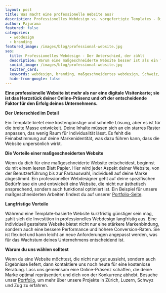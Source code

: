 ```yaml
---
layout: post
title: Was macht eine professionelle Website aus?
description: Professionelles Webdesign vs. vorgefertigte Templates - Die Vorteile einer maßgeschneiderten Website.
author: Pajurama
featured: false
categories:
  - webdesign
  - branding
featured_image: /images/blog/professional-website.jpg
seo:
  title: Professionelles Webdesign - Der Unterschied, der zählt
  description: Warum eine maßgeschneiderte Website besser ist als ein Template.
  social_image: /images/blog/professional-website.jpg
  twitter_card:
  keywords: webdesign, branding, maßgeschneidertes webdesign, Schweiz, Zürich, Luzern, Zug
  hide-from-google: false
---
```


**Eine professionelle Website ist mehr als nur eine digitale Visitenkarte; sie ist das Herzstück deiner Online-Präsenz und oft der entscheidende Faktor für den Erfolg deines Unternehmens.**

**Der Unterschied im Detail**

Ein Template bietet eine kostengünstige und schnelle Lösung, aber es ist für die breite Masse entwickelt. Deine Inhalte müssen sich an ein starres Raster anpassen, das wenig Raum für Individualität lässt. Es fehlt die Feinabstimmung auf deine Markenidentität, was dazu führen kann, dass die Website unpersönlich wirkt.

**Die Vorteile einer maßgeschneiderten Website**

Wenn du dich für eine maßgeschneiderte Website entscheidest, beginnst du mit einem leeren Blatt Papier. Hier wird jeder Aspekt deiner Website, von der Benutzerführung bis zur Farbauswahl, individuell auf deine Marke abgestimmt. Ein professioneller Webdesigner geht auf deine spezifischen Bedürfnisse ein und entwickelt eine Website, die nicht nur ästhetisch ansprechend, sondern auch funktional optimiert ist. Ein Beispiel für unsere maßgeschneiderten Arbeiten findest du auf unserer [Portfolio-Seite](#).

**Langfristige Vorteile**

Während eine Template-basierte Website kurzfristig günstiger sein mag, zahlt sich die Investition in professionelles Webdesign langfristig aus. Eine individuell gestaltete Website bietet nicht nur eine stärkere Markenbindung, sondern auch eine bessere Performance und höhere Conversion-Raten. Sie ist flexibel und kann leicht an neue Anforderungen angepasst werden, was für das Wachstum deines Unternehmens entscheidend ist.

**Warum du uns wählen solltest**

Wenn du eine Website möchtest, die nicht nur gut aussieht, sondern auch Ergebnisse liefert, dann kontaktiere uns noch heute für eine kostenlose Beratung. Lass uns gemeinsam eine Online-Präsenz schaffen, die deine Marke optimal repräsentiert und dich von der Konkurrenz abhebt. Besuche unser [Portfolio](#), um mehr über unsere Projekte in Zürich, Luzern, Schwyz und Zug zu erfahren.
